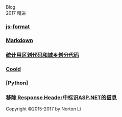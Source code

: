 <head>
<title>Blog - Norton.Li</title>
<link href="assets/css/page.css" rel="stylesheet" />
<link rel="shortcut icon" href="favicon.ico">
</head>
<div class="item-header">Blog
<div class="sub-title">2017 精进</div>
</div>

> 

### [js-format](./js-format)
### [Markdown](./markdown)
### [统计用区划代码和城乡划分代码](https://wenku.baidu.com/view/53c04ad56037ee06eff9aef8941ea76e58fa4ab3)
### [Coold](http://www.coolde.cn)
### [Python]
### [移除 Response Header中标识ASP.NET的信息](./remove-response-header)
<div class="footer">
    <p>Copyright ©2015-2017 by Norton Li</p>
</div>
